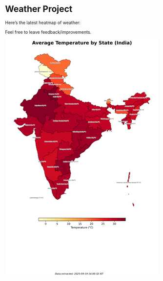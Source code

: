 # Weather Project

Here’s the latest heatmap of weather:

Feel free to leave feedback/improvements.

![India Heatmap](docs/assets/india_heatmap.png?v=CD14AB)
